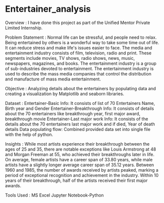 # Entertainer_analysis
Overview :
I have done this project as part of the Unified Mentor Private Limited Internship.

Problem Statement :
Normal life can be stressful, and people need to relax. Being entertained by others is a wonderful way to take some time out of life. It can reduce stress and make life's issues easier to face. The media and entertainment industry consists of film, television, radio and print. These segments include movies, TV shows, radio shows, news, music, newspapers, magazines, and books. The entertainment industry is a group of sub-industries devoted to entertainment. The entertainment industry is used to describe the mass media companies that control the distribution and manufacture of mass media entertainment.

Objective :
Analyzing details about the entertainers by populating data and creating a visualization by Matplotlib and seaborn libraries.

Dataset :
Entertainer-Basic Info: It consists of list of 70 Entertainers Name, Birth year and Gender
Entertainer-Breakthrough Info: It consists of details about the 70 entertainers like breakthrough year, first major award, breakthrough movie
Entertainer-Last major work Info: It consists of the details about the 70 entertainers last major work and if died, Year of death details
Data populating flow:
Combined provided data set into single file with the help of python.

Insights :
While most artists experience their breakthrough between the ages of 25 and 35, there are notable exceptions like Louis Armstrong at 48 and Morgan Freeman at 55, who achieved their breakthroughs later in life.
On average, female artists have a career span of 33.80 years, while male artists have a slightly longer average career span of 35.12 years.
Between 1960 and 1985, the number of awards received by artists peaked, marking a period of exceptional recognition and achievement in the industry.
Within 10 years of their breakthrough, half of the artists received their first major awards.

Tools Used :
MS Excel
Jupyter Notebook-Python
